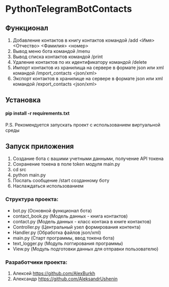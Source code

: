 # PythonTelegramBotContacts

## Функционал
1. Добавление контактов в книгу контактов командой /add <Имя> <Отчество> <Фамилия> <номер>
2. Вывод меню бота командой /menu
3. Вывод списка контактов командой /print
4. Удаление контактов по их идентификатору командой /delete <id>
5. Импорт контактов из хранилища на сервере в формате json или xml командой /import_contacts <json/xml>
6. Экспорт контактов в хранилище на сервере в формате json или xml командой /export_contacts <json/xml>

## Установка
#### pip install -r requirements.txt
P.S. Рекомендуется запускать проект с использованием виртуальной среды

## Запуск приложения
1. Создание бота с вашими учетными данными, получение API токена
2. Сохранение токена в поле token модуля main.py
3. cd src
4. python main.py
5. Послать сообщение /start созданному боту
6. Наслаждаться использованием

### Структура проекта:
  - bot.py (Основной функционал бота)
  - contact_book.py (Модель данных - книга контактов)
  - contact.py (Модель данных - класс контака в книге контактов)
  - Controller.py (Центральный узел формирования контента)
  - Handler.py (Обработка файлов json/xml)
  - main.py (Старт программы, ввод токена бота)
  - text_logger.py (Модуль логгирования программы)
  - View.py (Модуль подготовки данных для отправки пользователю)

### Разработчики проекта:
  1. Алексей https://github.com/AlexBurkh
  2. Александр https://github.com/AleksandrUshenin
